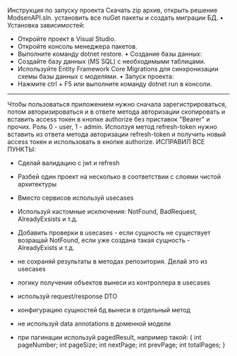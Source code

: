 Инструкция по запуску проекта
Скачать zip архив, открыть решение ModsenAPI.sln.
установить все nuGet пакеты и создать миграции БД.
• Установка зависимостей:
  * Откройте проект в Visual Studio.
  * Откройте консоль менеджера пакетов.
  * Выполните команду dotnet restore.
• Создание базы данных:
  * Создайте базу данных (MS SQL) с необходимыми таблицами.
  * Используйте Entity Framework Core Migrations для синхронизации схемы базы данных с моделями.
• Запуск проекта:
  * Нажмите ctrl + F5 или выполните команду dotnet run в консоли.
-----------------------------------------------------------------------------------------------------------------------------------------------------------------------------------
Чтобы пользоваться приложением нужно сначала зарегистрироваться, потом авторизироваться и в ответе метода авторизации скопировать и вставить access токен в кнопке authorize без приставок "Bearer" и прочих. Роль 0 - user, 1 - admin. 
Исползуя метод refresh-token нужно вставить из ответа метода авторизации refresh-token и получить новый access токен и использовать в  кнопке authorize.
ИСПРАВИЛ ВСЕ ПУНКТЫ:
+ Сделай валидацию с jwt и refresh
+ Разбей один проект на несколько в соответствии с слоями чистой архитектуры

+ Вместо сервисов используй usecases
 
+ Используй кастомные исключения: NotFound, BadRequest, AlreadyExsists и т.д.

+ Добавить проверки в usecases - если сущность не существует возращай NotFound, если уже создана такая сущность - AlreadyExists и т.д.
 
+ не сохраняй результаты в методах репозитория. Делай это из usecases
 
+ логику получения объектов вынеси из контроллера в usecases

+ используй request/response DTO

+ конфигурацию сущностей бд вынеси в отдельный метод

+ не используй data annotations в доменной модели

+ при пагинации используй pagedResult, например такой:
 {
   int pageNumber;
   int pageSize;
   int nextPage;
   int prevPage;
   int totalPages;
 }
